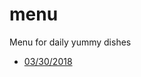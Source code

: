 # menu
Menu for daily yummy dishes
* [03/30/2018](https://github.com/yhz82415/menu/commit/4a4f2e4d2327ec2cfad75ab625a557a18f21ea0b#diff-c99e1ac0575c8daa55bf2e97a09e3585)

